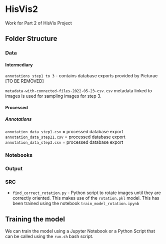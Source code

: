 # HisVis2
Work for Part 2 of HisVis Project


## Folder Structure

### Data

#### Intermediary
`annotations_step1 to 3` - contains database exports provided by Picturae [TO BE REMOVED]

`metadata-with-connected-files-2022-05-23-csv.csv` metadata linked to images is used for sampling images for step 3. 

#### Processed

##### Annotations
`annotation_data_step1.csv` = processed database export
`annotation_data_step21.csv` = processed database export
`annotation_data_step3.csv` = processed database export

### Notebooks


### Output

### SRC

- `find_correct_rotation.py` - Python script to rotate images until they are correctly oriented. This makes use of the `rotation.pkl` model. This has been trained using the notebook `train_model_rotation.ipynb`



## Training the model 

We can train the model using a Jupyter Notebook or a Python Script that can be called using the `run.sh` bash script. 

